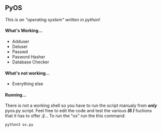 ## PyOS

*This is an "operating system" written in python!*

#### What's Working...
- Adduser
- Deluser
- Passwd
- Pasword Hasher
- Database Checker

#### What's not working...
- Everything else

#### Running...
There is not a working shell so you have to run the script manualy from ***only*** pyos.py script.
Feel free to edit the code and test the various ***(6 )*** fuctions that it has to offer ***:)***...
To run the "os" run the this command:
```sh
python3 os.py
```


